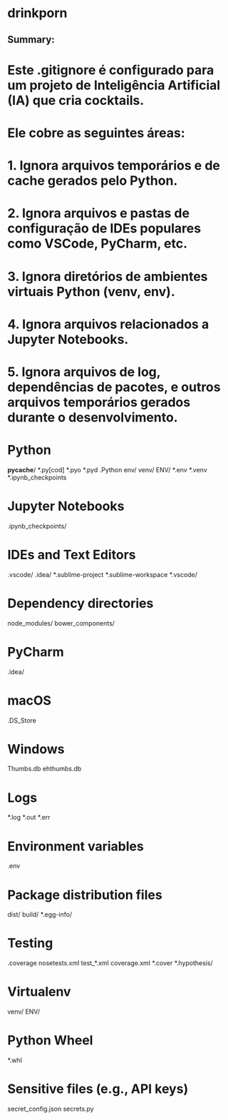 # drinkporn
## Summary:
# Este .gitignore é configurado para um projeto de Inteligência Artificial (IA) que cria cocktails.
# Ele cobre as seguintes áreas:
# 1. Ignora arquivos temporários e de cache gerados pelo Python.
# 2. Ignora arquivos e pastas de configuração de IDEs populares como VSCode, PyCharm, etc.
# 3. Ignora diretórios de ambientes virtuais Python (venv, env).
# 4. Ignora arquivos relacionados a Jupyter Notebooks.
# 5. Ignora arquivos de log, dependências de pacotes, e outros arquivos temporários gerados durante o desenvolvimento.

# Python
__pycache__/
*.py[cod]
*.pyo
*.pyd
.Python
env/
venv/
ENV/
*.env
*.venv
*.ipynb_checkpoints

# Jupyter Notebooks
.ipynb_checkpoints/

# IDEs and Text Editors
.vscode/
.idea/
*.sublime-project
*.sublime-workspace
*.vscode/

# Dependency directories
node_modules/
bower_components/

# PyCharm
.idea/

# macOS
.DS_Store

# Windows
Thumbs.db
ehthumbs.db

# Logs
*.log
*.out
*.err

# Environment variables
.env

# Package distribution files
dist/
build/
*.egg-info/

# Testing
.coverage
nosetests.xml
test_*.xml
coverage.xml
*.cover
*.hypothesis/

# Virtualenv
venv/
ENV/

# Python Wheel
*.whl

# Sensitive files (e.g., API keys)
secret_config.json
secrets.py
